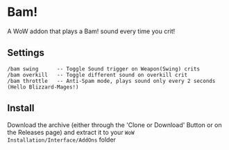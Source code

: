 # Bam!

A WoW addon that plays a Bam! sound every time you crit!

## Settings

```
/bam swing      -- Toggle Sound trigger on Weapon(Swing) crits
/bam overkill   -- Toggle different sound on overkill crit
/bam throttle   -- Anti-Spam mode, plays sound only every 2 seconds (Hello Blizzard-Mages!)
```

## Install

Download the archive (either through the 'Clone or Download' Button or on the Releases page) and extract it to your `WoW Installation/Interface/AddOns` folder
